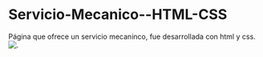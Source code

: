 # Servicio-Mecanico--HTML-CSS
Página que ofrece un servicio mecaninco, fue desarrollada con html y css.
![.](https://github.com/yanarios/Servicio-Mec-nico--HTML-CSS/blob/main/vista-pagina.png)

